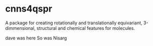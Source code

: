 # cnns4qspr
A package for creating rotationally and translationally equivariant, 3-dimmensional, structural and chemical features for molecules. 

dave was here
So was Nisarg
